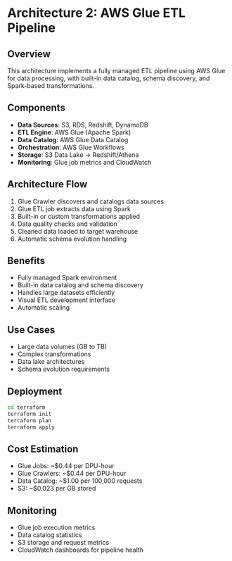 # Architecture 2: AWS Glue ETL Pipeline

## Overview
This architecture implements a fully managed ETL pipeline using AWS Glue for data processing, with built-in data catalog, schema discovery, and Spark-based transformations.

## Components
- **Data Sources**: S3, RDS, Redshift, DynamoDB
- **ETL Engine**: AWS Glue (Apache Spark)
- **Data Catalog**: AWS Glue Data Catalog
- **Orchestration**: AWS Glue Workflows
- **Storage**: S3 Data Lake → Redshift/Athena
- **Monitoring**: Glue job metrics and CloudWatch

## Architecture Flow
1. Glue Crawler discovers and catalogs data sources
2. Glue ETL job extracts data using Spark
3. Built-in or custom transformations applied
4. Data quality checks and validation
5. Cleaned data loaded to target warehouse
6. Automatic schema evolution handling

## Benefits
- Fully managed Spark environment
- Built-in data catalog and schema discovery
- Handles large datasets efficiently
- Visual ETL development interface
- Automatic scaling

## Use Cases
- Large data volumes (GB to TB)
- Complex transformations
- Data lake architectures
- Schema evolution requirements

## Deployment
```bash
cd terraform
terraform init
terraform plan
terraform apply
```

## Cost Estimation
- Glue Jobs: ~$0.44 per DPU-hour
- Glue Crawlers: ~$0.44 per DPU-hour
- Data Catalog: ~$1.00 per 100,000 requests
- S3: ~$0.023 per GB stored

## Monitoring
- Glue job execution metrics
- Data catalog statistics
- S3 storage and request metrics
- CloudWatch dashboards for pipeline health
